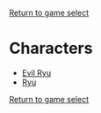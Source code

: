 [Return to game select](../index.md)  

# Characters

- [Evil Ryu](./Evil%20Ryu.md)
- [Ryu](./Ryu.md)  

[Return to game select](../index.md)  